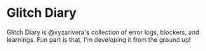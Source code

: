 # Glitch Diary

Glitch Diary is @xyzarivera's collection of error logs, blockers, and 
learnings. Fun part is that, I'm developing it from the ground up!

